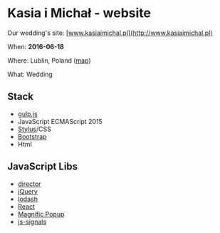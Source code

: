 # Kasia i Michał - website

Our wedding's site: [www.kasiaimichal.pl](http://www.kasiaimichal.pl)

When: **2016-06-18**

Where: Lublin, Poland ([map](https://goo.gl/maps/C9yhFFSs8Sy))

What: Wedding

## Stack

* [gulp.js](http://gulpjs.com/)
* JavaScript ECMAScript 2015
* [Stylus](http://stylus-lang.com/)/CSS
* [Bootstrap](http://getbootstrap.com/)
* Html

## JavaScript Libs

* [director](https://github.com/flatiron/director)
* [jQuery](https://jquery.com/)
* [lodash](https://lodash.com/)
* [React](https://facebook.github.io/react/)
* [Magnific Popup](http://dimsemenov.com/plugins/magnific-popup/)
* [js-signals](http://millermedeiros.github.io/js-signals/)